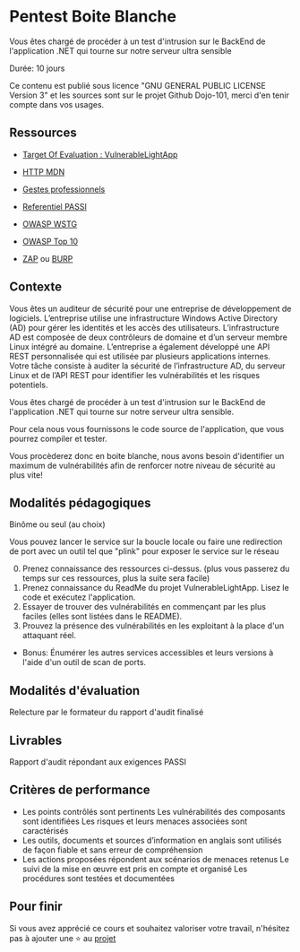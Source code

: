 # Pentest Boite Blanche

Vous êtes chargé de procéder à un test d'intrusion sur le BackEnd de l'application .NET qui tourne sur notre serveur ultra sensible

Durée: 10 jours

Ce contenu est publié sous licence "GNU GENERAL PUBLIC LICENSE Version 3" et les sources sont sur le projet Github Dojo-101, merci d'en tenir compte dans vos usages.

## Ressources

* [Target Of Evaluation : VulnerableLightApp](https://github.com/Aif4thah/VulnerableLightApp)

* [HTTP MDN](https://developer.mozilla.org/fr/docs/Web/HTTP)

* [Gestes professionnels](https://github.com/Aif4thah/Dojo-101)

* [Referentiel PASSI](https://cyber.gouv.fr/referentiels-dexigences-pour-la-qualification)

* [OWASP WSTG](https://owasp.org/www-project-web-security-testing-guide/)

* [OWASP Top 10](https://owasp.org/www-project-top-ten/)

* [ZAP](https://www.zaproxy.org/) ou [BURP](https://portswigger.net/burp/communitydownload)


## Contexte

Vous êtes un auditeur de sécurité pour une entreprise de développement de logiciels. L’entreprise utilise une infrastructure Windows Active Directory (AD) pour gérer les identités et les accès des utilisateurs. L’infrastructure AD est composée de deux contrôleurs de domaine et d’un serveur membre Linux intégré au domaine. L’entreprise a également développé une API REST personnalisée qui est utilisée par plusieurs applications internes. Votre tâche consiste à auditer la sécurité de l’infrastructure AD, du serveur Linux et de l’API REST pour identifier les vulnérabilités et les risques potentiels.

Vous êtes chargé de procéder à un test d'intrusion sur le BackEnd de l'application .NET qui tourne sur notre serveur ultra sensible.

Pour cela nous vous fournissons le code source de l'application, que vous pourrez compiler et tester.

Vous procèderez donc en boite blanche, nous avons besoin d'identifier un maximum de vulnérabilités afin de renforcer notre niveau de sécurité au plus vite!

## Modalités pédagogiques

Binôme ou seul (au choix)

Vous pouvez lancer le service sur la boucle locale ou faire une redirection de port avec un outil tel que "plink" pour exposer le service sur le réseau

0. Prenez connaissance des ressources ci-dessus. (plus vous passerez du temps sur ces ressources, plus la suite sera facile)   
1. Prenez connaissance du ReadMe du projet VulnerableLightApp. Lisez le code et exécutez l'application.
2. Essayer de trouver des vulnérabilités en commençant par les plus faciles (elles sont listées dans le README).
3. Prouvez la présence des vulnérabilités en les exploitant à la place d'un attaquant réel.

* Bonus: Énumérer les autres services accessibles et leurs versions à l'aide d'un outil de scan de ports.


## Modalités d'évaluation

Relecture par le formateur du rapport d'audit finalisé

## Livrables

Rapport d'audit répondant aux exigences PASSI

## Critères de performance

* Les points contrôlés sont pertinents Les vulnérabilités des composants sont identifiées Les risques et leurs menaces associées sont caractérisés 
* Les outils, documents et sources d’information en anglais sont utilisés de façon fiable et sans erreur de compréhension
* Les actions proposées répondent aux scénarios de menaces retenus Le suivi de la mise en œuvre est pris en compte et organisé Les procédures sont testées et documentées

## Pour finir

Si vous avez apprécié ce cours et souhaitez valoriser votre travail, n'hésitez pas à ajouter une ⭐ au [projet](https://github.com/Aif4thah/Dojo-101)